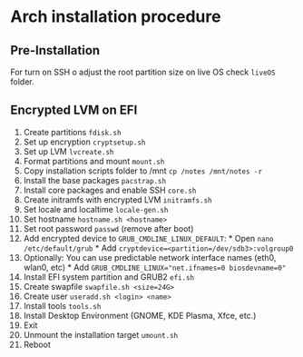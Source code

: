 # Arch installation procedure

## Pre-Installation

For turn on SSH o adjust the root partition size on live OS check `liveOS` folder.

## Encrypted LVM on EFI

  1. Create partitions `fdisk.sh`
  2. Set up encryption `cryptsetup.sh`
  3. Set up LVM `lvcreate.sh`
  4. Format partitions and mount `mount.sh`
  5. Copy installation scripts folder to /mnt `cp /notes /mnt/notes -r`
  5. Install the base packages `pacstrap.sh`
  6. Install core packages and enable SSH `core.sh`
  7. Create initramfs with encrypted LVM `initramfs.sh`
  8. Set locale and localtime `locale-gen.sh`
  9. Set hostname `hostname.sh <hostname>`
  10. Set root password `passwd` (remove after boot)
  11. Add encrypted device to `GRUB_CMDLINE_LINUX_DEFAULT`:
    * Open `nano /etc/default/grub`
    * Add `cryptdevice=<partition=/dev/sdb3>:volgroup0`
  12. Optionally: You can use predictable network interface names (eth0, wlan0, etc)
    * Add `GRUB_CMDLINE_LINUX="net.ifnames=0 biosdevname=0"`
  13. Install EFI system partition and GRUB2 `efi.sh`
  14. Create swapfile `swapfile.sh <size=24G>`
  15. Create user `useradd.sh <login> <name>`
  16. Install tools `tools.sh`
  17. Install Desktop Environment (GNOME, KDE Plasma, Xfce, etc.)
  18. Exit
  19. Unmount the installation target `umount.sh`
  20. Reboot
